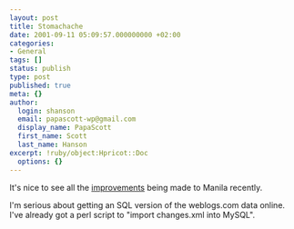 ```yaml
---
layout: post
title: Stomachache
date: 2001-09-11 05:09:57.000000000 +02:00
categories:
- General
tags: []
status: publish
type: post
published: true
meta: {}
author:
  login: shanson
  email: papascott-wp@gmail.com
  display_name: PapaScott
  first_name: Scott
  last_name: Hanson
excerpt: !ruby/object:Hpricot::Doc
  options: {}
---
```

<p>It's nice to see all the <a href="http://frontier.userland.com/news/2001/09/10">improvements</a> being made to Manila recently.</p>
<p>I'm serious about getting an SQL version of the weblogs.com data online. I've already got a perl script to "import changes.xml into MySQL".</p>
